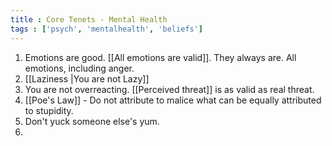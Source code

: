 ```yaml
---
title : Core Tenets - Mental Health 
tags : ['psych', 'mentalhealth', 'beliefs']
---
```


1. Emotions are good. [[All emotions are valid]]. They always are. All emotions, including anger. 
2. [[Laziness |You are not Lazy]]  
3. You are not overreacting. [[Perceived threat]] is as valid as real threat. 
4. [[Poe's Law]] - Do not attribute to malice what can be equally attributed to stupidity. 
5. Don't yuck someone else's yum. 
6. 